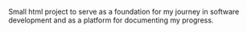 Small html project to serve as a foundation for my journey in software development and as a platform for documenting my progress.
